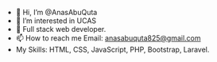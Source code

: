 - 👋 Hi, I’m @AnasAbuQuta
- 👀 I’m interested in UCAS
- 🌱 Full stack web developer.
- 📫 How to reach me Email: anasabuquta825@gmail.com
- My Skills: HTML, CSS, JavaScript, PHP, Bootstrap, Laravel.

<!---
AnasAbuQuta/AnasAbuQuta is a ✨ special ✨ repository because its `README.md` (this file) appears on your GitHub profile.
You can click the Preview link to take a look at your changes.
--->
